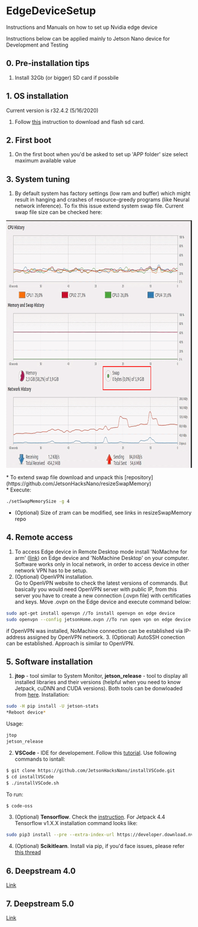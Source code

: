 # EdgeDeviceSetup
Instructions and Manuals on how to set up Nvidia edge device<br>

Instructions below can be applied mainly to Jetson Nano device for Development and Testing<br>

## 0. Pre-installation tips

1. Install 32Gb (or bigger) SD card if possbile

## 1. OS installation
Current version is r32.4.2 (5/16/2020)

1. Follow [this](https://developer.nvidia.com/embedded/learn/get-started-jetson-nano-devkit#write) instruction to download and flash sd card.

## 2. First boot

1. On the first boot when you'd be asked to set up 'APP folder' size select maximum available value

## 3. System tuning

1. By default system has factory settings (low ram and buffer) which might result in hanging and crashes of resource-greedy programs (like Neural network inference). To fix this issue extend system swap file. Current swap file size can be checked here:
<p align="center">
  <img src="images/01_swapSize.png" height="672" width="947" title="swap size"/>
</p>
* To extend swap file download and unpack this [repository](https://github.com/JetsonHacksNano/resizeSwapMemory)<br>
* Execute:

```sh
./setSwapMemorySize -g 4
```

* (Optional) Size of zram can be modified, see links in resizeSwapMemory repo<br>

## 4. Remote access

1. To access Edge device in Remote Desktop mode install 'NoMachne for arm' ([link](https://www.nomachine.com/download/linux&id=30&s=ARM)) on Edge device and 'NoMachine Desktop' on your computer. Software works only in local network, in order to access device in other network VPN has to be setup.
2. (Optional) OpenVPN installation.<br>
Go to OpenVPN website to check the latest versions of commands. But basically you would need OpenVPN server with public IP, from this server you have to create a new connection (.ovpn file) with certificaties and keys. Move .ovpn on the Edge device and execute command below:

```sh
sudo apt-get install openvpn //To install openvpn on edge device
sudo openvpn --config jetsonHome.ovpn //To run open vpn on edge device
```

if OpenVPN was installed, NoMachine connection can be established via IP-address assigned by OpenVPN network.
3. (Optional) AutoSSH conection can be established. Approach is similar to OpenVPN.

## 5. Software installation

1. **jtop** - tool similar to System Monitor, **jetson_release** - tool to display all installed libraries and their versions (helpful when you need to know Jetpack, cuDNN and CUDA versions). Both tools can be donwloaded from [here](https://github.com/rbonghi/jetson_stats). Installation:

```sh
sudo -H pip install -U jetson-stats
*Reboot device*
```

Usage:

```sh
jtop
jetson_release
```

2. **VSCode** - IDE for developement. Follow this [tutorial](https://www.jetsonhacks.com/2019/10/01/jetson-nano-visual-studio-code-python/). Use following commands to isntall:

```sh
$ git clone https://github.com/JetsonHacksNano/installVSCode.git
$ cd installVSCode
$ ./installVSCode.sh
```

To run:

```sh
$ code-oss
```

3. (Optional) **Tensorflow**. Check the [instruction](https://docs.nvidia.com/deeplearning/frameworks/install-tf-jetson-platform/index.html). For Jetpack 4.4 Tensorflow v1.X.X installation command looks like:

```sh
sudo pip3 install --pre --extra-index-url https://developer.download.nvidia.com/compute/redist/jp/v44 ‘tensorflow<2’
```

4. (Optional) **Scikitlearn**. Install via pip, if you'd face issues, please refer [this thread](https://stackoverflow.com/questions/60448903/cannot-install-scikit-learn-on-jetson-nano)

## 6. Deepstream 4.0

[Link](https://github.com/ReconAI/EdgeDeviceSetup/tree/master/deepstream40)

## 7. Deepstream 5.0

[Link](https://github.com/ReconAI/EdgeDeviceSetup/tree/master/deepstream50)